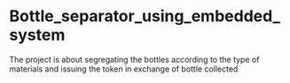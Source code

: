 # Bottle_separator_using_embedded_system
The project is about segregating the bottles according to the type of materials and issuing the token in exchange of bottle collected
